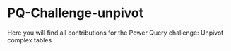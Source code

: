 # PQ-Challenge-unpivot
Here you will find all contributions for the Power Query challenge: Unpivot complex tables
